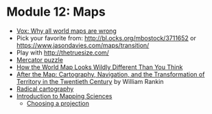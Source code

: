 # Module 12: Maps

- [Vox: Why all world maps are wrong](https://www.youtube.com/watch?v=kIID5FDi2JQ)
- Pick your favorite from: http://bl.ocks.org/mbostock/3711652 or https://www.jasondavies.com/maps/transition/
- Play with http://thetruesize.com/
- [Mercator puzzle](https://bramus.github.io/mercator-puzzle-redux/)
- [How the World Map Looks Wildly Different Than You Think](https://www.youtube.com/watch?v=lPNrtjboISg)
- [After the Map: Cartography, Navigation, and the Transformation of Territory in the Twentieth Century](http://www.afterthemap.info/about.html) by William Rankin
- [Radical cartography](http://www.radicalcartography.net)
- [Introduction to Mapping Sciences](http://www.geo.hunter.cuny.edu/~jochen/gtech201/)
  - [Choosing a projection](http://www.geo.hunter.cuny.edu/~jochen/gtech201/lectures/lec6concepts/map%20coordinate%20systems/how%20to%20choose%20a%20projection.htm)

